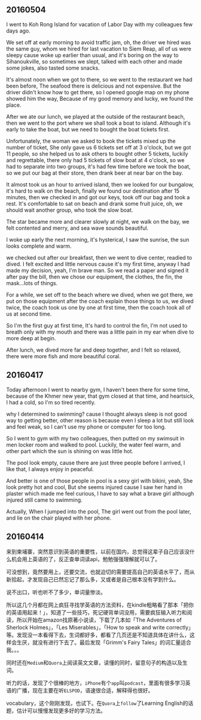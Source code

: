 ## 20160504

I went to Koh Rong Island for vacation of Labor Day with my colleagues few days ago.

We set off at early morning to avoid traffic jam, oh, the driver we hired was the same guy, whom we hired for last vacation to Siem Reap, all of us were sleepy cause woke up earlier than usual, and it's boring on the way to Sihanoukville, so sometimes we slept, talked with each other and made some jokes, also tasted some snacks.

It's almost noon when we got to there, so we went to the restaurant we had been before, The seafood there is delicious and not expensive. But the driver didn't know how to get there, so I opened google map on my phone showed him the way, Because of my good memory and lucky, we found the place.

After we ate our lunch, we played at the outside of the restaurant beach, then we went to the port where we shall took a boat to island. Although it's early to take the boat, but we need to bought the boat tickets first.

Unfortunately, the woman we asked to book the tickets mixed up the number of ticket, She only gave us 6 tickets set off at 3 o'clock, but we got 11 people, so she helped us to ask others to bought other 5 tickets, luckily and regrettable, there only had 5 tickets of slow boat at 4 o'clock, so we had to separate into two groups, it's had few time before we took the boat, so we put our bag at their store, then drank beer at near bar on the bay.

It almost took us an hour to arrived island, then we looked for our bungalow, it's hard to walk on the beach, finally we found our destination after 15 minutes, then we checked in and got our keys, took off our bag and took a rest. It's comfortable to sat on beach and drank some fruit juice, oh, we should wait another group, who took the slow boat.

The star became more and clearer slowly at night, we walk on the bay, we felt contented and merry, and sea wave sounds beautiful.

I woke up early the next morning, it's hysterical, I saw the sunrise, the sun looks complete and warm.

we checked out after our breakfast, then we went to dive center, readied to dived. I felt excited and little nervous cause it's my first time, anyway I had made my decision, yeah, I'm brave man. So we read a paper and signed it after pay the bill, then we chose our equipment, the clothes, the fin, the mask...lots of things.

For a while, we set off to the beach where we dived, when we got there, we put on those equipment after the coach explain those things to us, we dived twice, the coach took us one by one at first time, then the coach took all of us at second time.

So I'm the first guy at first time, It's hard to control the fin, I'm not used to breath only with my mouth and there was a little pain in my ear when dive to more deep at begin.

After lunch, we dived more far and deep together, and I felt so relaxed, there were more fish and more beautiful coral.

## 20160417

Today afternoon I went to nearby gym, I haven't been there for some time, because of the Khmer new year, that gym closed at that time, and heartsick, I had a cold, so I'm so tired recently.

why I determined to swimming? cause I thought always sleep is not good way to getting better, other reason is because even I sleep a lot but still look and feel weak, so I can't use my phone or computer for too long.

So I went to gym with my two colleagues, then putted on my swimsuit in men locker room and walked to pool.
Luckily, the water feel warm, and other part which the sun is shining on was little hot.

The pool look empty, cause there are just three people before I arrived, I like that, I always enjoy in peaceful.

And better is one of those people in pool is a sexy girl with bikini, yeah, She look pretty hot and cool, But she seems injured cause I saw her hand in plaster which made me feel curious, I have to say what a brave girl although injured still came to swimming.

Actually, When I jumped into the pool, The girl went out from the pool later, and lie on the chair played with her phone.

## 20160414

来到柬埔寨，突然意识到英语的重要性，以前在国内，总觉得这辈子自己应该没什么机会用上英语的了，反正查单词读api，勉勉强强理解就可以了。

可没想到，竟然要用上，还要交流，也就迫切的需要提高自己的英语水平了，而从新拾起，才发现自己已然忘记了那么多，又或者是自己根本没有学到什么。

说不出口，听也听不了多少，单词量惨淡。

所以这几个月都在网上疯狂寻找学英语的方法资料，在kindle粗略看了那本「把你的英语用起来！」，知道了一些技巧，死记硬背单词没用，需要疯狂输入听力和阅读，所以开始在amazon找原著小说读，下载了几本如「The Adventures of Sherlock Holmes」，「Les Miserables」，「How to speak and write correctly」等。发现没一本看得下去，生词都好多，都看了几页还是不知道具体在讲什么，这样会生厌，就没有进行下去了。最后发现「Grimm's Fairy Tales」的词汇量适合我。。。

同时还在`Medium`和`Quora`上阅读英文文章，读懂的同时，留意句子的构造以及生词。

听力的话，发现了个很棒的地方，`iPhone`有个`app`叫`podcast`，里面有很多学习英语的广播，现在主要在听`ELSPOD`，语速很合适，解释得也很好。

vocabulary，这个刚刚发现，也试下。在`Quora`上`follow`了Learning English的话题，估计可以慢慢发现更多好的学习方法。
